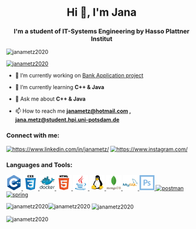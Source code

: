 <h1 align="center">Hi 👋, I'm Jana</h1>
<h3 align="center">I'm a student of IT-Systems Engineering by Hasso Plattner Institut</h3>

<p align="left"> <img src="https://komarev.com/ghpvc/?username=janametz2020&label=Profile%20views&color=0e75b6&style=flat" alt="janametz2020" /> </p>

<p align="left"> <a href="https://github.com/ryo-ma/github-profile-trophy"><img src="https://github-profile-trophy.vercel.app/?username=janametz2020" alt="janametz2020" /></a> </p>

- 🔭 I’m currently working on [Bank Application project](https://github.com/jannametz/bank)

- 🌱 I’m currently learning **C++ & Java**

- 💬 Ask me about **C++ & Java**

- 📫 How to reach me **janametz@hotmail.com , jana.metz@student.hpi.uni-potsdam.de**

<h3 align="left">Connect with me:</h3>
<p align="left">
<a href="https://linkedin.com/in/https://www.linkedin.com/in/janametz/" target="blank"><img align="center" src="https://raw.githubusercontent.com/rahuldkjain/github-profile-readme-generator/master/src/images/icons/Social/linked-in-alt.svg" alt="https://www.linkedin.com/in/janametz/" height="30" width="40" /></a>
<a href="https://instagram.com/https://www.instagram.com/" target="blank"><img align="center" src="https://raw.githubusercontent.com/rahuldkjain/github-profile-readme-generator/master/src/images/icons/Social/instagram.svg" alt="https://www.instagram.com/" height="30" width="40" /></a>
</p>

<h3 align="left">Languages and Tools:</h3>
<p align="left"> <a href="https://www.w3schools.com/cpp/" target="_blank" rel="noreferrer"> <img src="https://raw.githubusercontent.com/devicons/devicon/master/icons/cplusplus/cplusplus-original.svg" alt="cplusplus" width="40" height="40"/> </a> <a href="https://www.w3schools.com/css/" target="_blank" rel="noreferrer"> <img src="https://raw.githubusercontent.com/devicons/devicon/master/icons/css3/css3-original-wordmark.svg" alt="css3" width="40" height="40"/> </a> <a href="https://www.docker.com/" target="_blank" rel="noreferrer"> <img src="https://raw.githubusercontent.com/devicons/devicon/master/icons/docker/docker-original-wordmark.svg" alt="docker" width="40" height="40"/> </a> <a href="https://www.w3.org/html/" target="_blank" rel="noreferrer"> <img src="https://raw.githubusercontent.com/devicons/devicon/master/icons/html5/html5-original-wordmark.svg" alt="html5" width="40" height="40"/> </a> <a href="https://www.java.com" target="_blank" rel="noreferrer"> <img src="https://raw.githubusercontent.com/devicons/devicon/master/icons/java/java-original.svg" alt="java" width="40" height="40"/> </a> <a href="https://www.linux.org/" target="_blank" rel="noreferrer"> <img src="https://raw.githubusercontent.com/devicons/devicon/master/icons/linux/linux-original.svg" alt="linux" width="40" height="40"/> </a> <a href="https://www.mongodb.com/" target="_blank" rel="noreferrer"> <img src="https://raw.githubusercontent.com/devicons/devicon/master/icons/mongodb/mongodb-original-wordmark.svg" alt="mongodb" width="40" height="40"/> </a> <a href="https://www.mysql.com/" target="_blank" rel="noreferrer"> <img src="https://raw.githubusercontent.com/devicons/devicon/master/icons/mysql/mysql-original-wordmark.svg" alt="mysql" width="40" height="40"/> </a> <a href="https://www.photoshop.com/en" target="_blank" rel="noreferrer"> <img src="https://raw.githubusercontent.com/devicons/devicon/master/icons/photoshop/photoshop-line.svg" alt="photoshop" width="40" height="40"/> </a> <a href="https://postman.com" target="_blank" rel="noreferrer"> <img src="https://www.vectorlogo.zone/logos/getpostman/getpostman-icon.svg" alt="postman" width="40" height="40"/> </a> <a href="https://spring.io/" target="_blank" rel="noreferrer"> <img src="https://www.vectorlogo.zone/logos/springio/springio-icon.svg" alt="spring" width="40" height="40"/> </a> </p>
<p><img align="left" src="https://github-readme-stats.vercel.app/api/top-langs?username=janametz2020&show_icons=true&locale=en&layout=compact" alt="janametz2020" /></p>


<p><img align="left" src="https://github-readme-stats.vercel.app/api/top-langs?username=janametz2020&show_icons=true&locale=en&layout=compact" alt="janametz2020" /></p>

<p>&nbsp;<img align="center" src="https://github-readme-stats.vercel.app/api?username=janametz2020&show_icons=true&locale=en" alt="janametz2020" /></p>

<p><img align="center" src="https://github-readme-streak-stats.herokuapp.com/?user=janametz2020&" alt="janametz2020" /></p>
